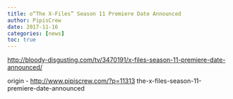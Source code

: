 ```yaml
---
title: o“The X-Files” Season 11 Premiere Date Announced
author: PipisCrew
date: 2017-11-16
categories: [news]
toc: true
---
```


http://bloody-disgusting.com/tv/3470191/x-files-season-11-premiere-date-announced/

origin - http://www.pipiscrew.com/?p=11313 the-x-files-season-11-premiere-date-announced
